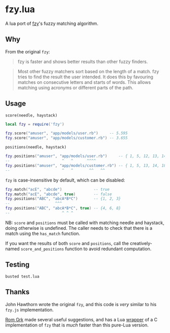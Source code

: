 # fzy.lua

A lua port of [fzy](https://github.com/jhawthorn/fzy)'s fuzzy matching
algorithm.

## Why

From the original `fzy`:

> fzy is faster and shows better results than other fuzzy finders.

> Most other fuzzy matchers sort based on the length of a match. fzy tries to
> find the result the user intended. It does this by favouring matches on
> consecutive letters and starts of words. This allows matching using acronyms
> or different parts of the path.

## Usage

`score(needle, haystack)`

``` lua
local fzy = require('fzy')

fzy.score("amuser", "app/models/user.rb")     -- 5.595
fzy.score("amuser", "app/models/customer.rb") -- 3.655
```

`positions(needle, haystack)`

``` lua
fzy.positions("amuser", "app/models/user.rb")     -- { 1, 5, 12, 13, 14, 15 }
--                       ^   ^      ^^^^
fzy.positions("amuser", "app/models/customer.rb") -- { 1, 5, 13, 14, 18, 19 }
--                       ^   ^       ^^   ^^
```

`fzy` is case-insensitive by default, which can be disabled:

``` lua
fzy.match("acE", "abcde")              -- true
fzy.match("acE", "abcde", true)        -- false
fzy.positions("ABC", "abcA*B*C")       -- {1, 2, 3}
--                    ^^^
fzy.positions("ABC", "abcA*B*C", true) -- {4, 6, 8}
--                       ^ ^ ^
```

NB: `score` and `positions` must be called with matching needle and haystack,
doing otherwise is undefined. The caller needs to check that there is a match
using the `has_match` function.

If you want the results of both `score` and `positions`, call the
creatively-named `score_and_positions` function to avoid redundant computation.

## Testing

```
busted test.lua
```

## Thanks

John Hawthorn wrote the original `fzy`, and this code is *very* similar to
his `fzy.js` implementation.

[Rom Grk](https://github.com/romgrk) made several useful suggestions, and has a
Lua [wrapper](https://github.com/romgrk/fzy-lua-native) of a C implementation
of `fzy` that is _much_ faster than this pure-Lua version.
